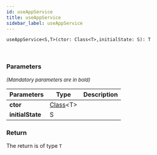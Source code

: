 ```yaml
---
id: useAppService
title: useAppService
sidebar_label: useAppService
---
```


```tsx
useAppService<S,T>(ctor: Class<T>,initialState: S): T
```
<br/>



### Parameters

<font size="2"><i>(Mandatory parameters are in bold)</i></font>

| Parameters | Type | Description |
| --------- | ---- | ----------- |
| **ctor** | [Class](/framework-api/types/Class.md)<T\> |  |
| **initialState** | S |  |


### Return



The return is of type <code>T</code>